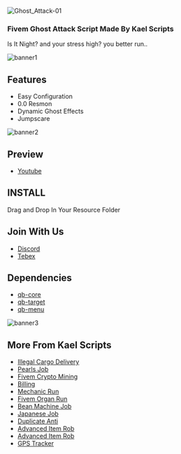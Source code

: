 ![Ghost_Attack-01](https://github.com/abdullasadi/FiveM-Ghost-Attack/assets/17822126/0bb096b0-555c-4353-bf57-1e7f98b95017)

### Fivem Ghost Attack Script Made By Kael Scripts

Is It Night? and your stress high? you better run..

![banner1](https://github.com/abdullasadi/FiveM-Ghost-Attack/assets/17822126/91c16d01-8733-491f-9a1a-5783d02311e3)
## Features
- Easy Configuration
- 0.0 Resmon
- Dynamic Ghost Effects
- Jumpscare

![banner2](https://github.com/abdullasadi/FiveM-Ghost-Attack/assets/17822126/0fa7cf21-870a-407b-bdff-bba81e7e24d5)

## Preview
- [Youtube]()

## INSTALL

Drag and Drop In Your Resource Folder


## Join With Us
- [Discord](https://discord.gg/JwWANh8EY5)
- [Tebex](https://kael.tebex.io/)

## Dependencies
- [qb-core](https://github.com/qbcore-framework/qb-core)
- [qb-target](https://github.com/qbcore-framework/qb-target)
- [qb-menu](https://github.com/qbcore-framework/qb-menu)

![banner3](https://github.com/abdullasadi/FiveM-Ghost-Attack/assets/17822126/8aad9af1-988e-45e9-9731-7f032f3936f9)

## More From Kael Scripts
- [Illegal Cargo Delivery](https://kael.tebex.io/package/5642002)
- [Pearls Job](https://kael.tebex.io/package/5672502)
- [Fivem Crypto Mining](https://kael.tebex.io/package/5547351)
- [Billing](https://kael.tebex.io/package/5624426)
- [Mechanic Run](https://kael.tebex.io/package/5684105)
- [Fivem Organ Run](https://kael.tebex.io/package/5677195)
- [Bean Machine Job](https://kael.tebex.io/package/5667470)
- [Japanese Job](https://kael.tebex.io/package/5617380)
- [Duplicate Anti](https://kael.tebex.io/package/5534122)
- [Advanced Item Rob](https://kael.tebex.io/package/5549462)
- [Advanced Item Rob](https://kael.tebex.io/package/5549462)
- [GPS Tracker](https://forum.cfx.re/t/fivem-gps-tracker-by-kael-scripts/5098948/1)
